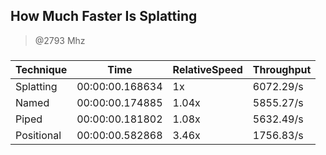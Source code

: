 
How Much Faster Is Splatting
----------------------------
> @2793 Mhz


### 


|Technique |Time           |RelativeSpeed|Throughput|
|----------|---------------|-------------|----------|
|Splatting |00:00:00.168634|1x           |6072.29/s |
|Named     |00:00:00.174885|1.04x        |5855.27/s |
|Piped     |00:00:00.181802|1.08x        |5632.49/s |
|Positional|00:00:00.582868|3.46x        |1756.83/s |




